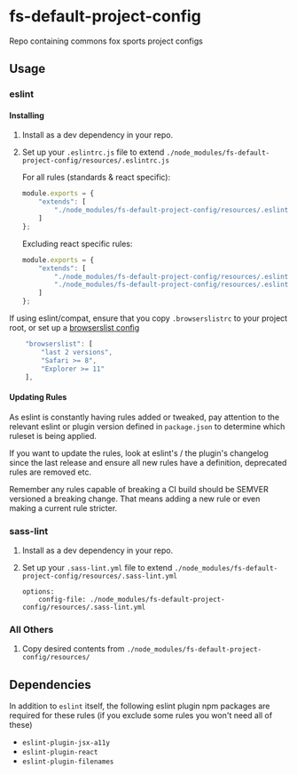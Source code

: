 # fs-default-project-config
Repo containing commons fox sports project configs

## Usage

### eslint

#### Installing
1. Install as a dev dependency in your repo.
2. Set up your `.eslintrc.js` file to extend `./node_modules/fs-default-project-config/resources/.eslintrc.js`

    For all rules (standards & react specific):

    ```js
    module.exports = {
        "extends": [
            "./node_modules/fs-default-project-config/resources/.eslintrc.js"
        ]
    };
    ```

    Excluding react specific rules:

    ```js
    module.exports = {
        "extends": [
            "./node_modules/fs-default-project-config/resources/.eslintrc-files.js",
            "./node_modules/fs-default-project-config/resources/.eslintrc-standards.js"
        ]
    };
    ```

If using eslint/compat, ensure that you copy `.browserslistrc` to your project root, or set up a [browserslist config](https://github.com/ai/browserslist#config-file)

```js
    "browserslist": [
        "last 2 versions",
        "Safari >= 8",
        "Explorer >= 11"
    ],
```

#### Updating Rules
As eslint is constantly having rules added or tweaked, pay attention to the relevant eslint or plugin version defined in `package.json`
to determine which ruleset is being applied.

If you want to update the rules, look at eslint's / the plugin's changelog since the last release and ensure all new rules have a definition, deprecated rules are removed etc.

Remember any rules capable of breaking a CI build should be SEMVER versioned a breaking change. That means adding a new rule or even making a current rule stricter.

### sass-lint
1. Install as a dev dependency in your repo.
2. Set up your `.sass-lint.yml` file to extend `./node_modules/fs-default-project-config/resources/.sass-lint.yml`

    ```
    options:
        config-file: ./node_modules/fs-default-project-config/resources/.sass-lint.yml
    ```

### All Others
1. Copy desired contents from `./node_modules/fs-default-project-config/resources/`

## Dependencies
In addition to `eslint` itself, the following eslint plugin npm packages are required for these rules (if you exclude some rules you won't need all of these)

* `eslint-plugin-jsx-a11y`
* `eslint-plugin-react`
* `eslint-plugin-filenames`
